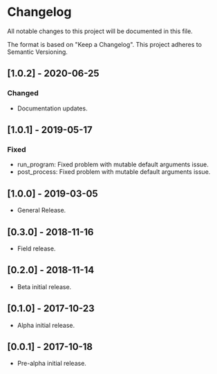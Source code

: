 # Changelog
All notable changes to this project will be documented in this file.

The format is based on "Keep a Changelog".  This project adheres to Semantic Versioning.


## [1.0.2] - 2020-06-25
### Changed
- Documentation updates.


## [1.0.1] - 2019-05-17
### Fixed
- run_program:  Fixed problem with mutable default arguments issue.
- post_process:  Fixed problem with mutable default arguments issue.


## [1.0.0] - 2019-03-05
- General Release.


## [0.3.0] - 2018-11-16
- Field release.


## [0.2.0] - 2018-11-14
- Beta initial release.


## [0.1.0] - 2017-10-23
- Alpha initial release.


## [0.0.1] - 2017-10-18
- Pre-alpha initial release.

